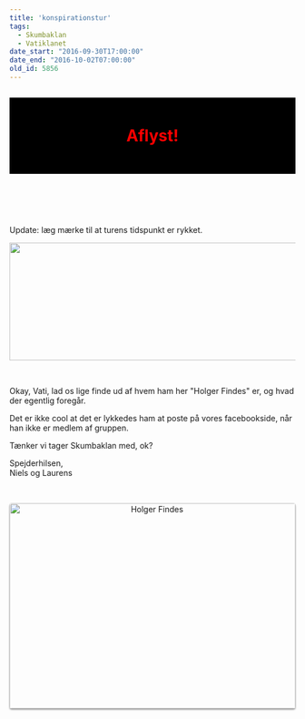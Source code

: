 ```yaml
---
title: 'konspirationstur'
tags:
  - Skumbaklan
  - Vatiklanet
date_start: "2016-09-30T17:00:00"
date_end: "2016-10-02T07:00:00"
old_id: 5856
---
```

<p style="display: block; background: black; color: red; font-weight: bold; font-size: 2em; padding: 50px; text-align: center;">Aflyst!</p>

&nbsp;

&nbsp;

Update: læg mærke til at turens tidspunkt er rykket.

<img src="http://i.imgur.com/mA95pwl.png" width="540" height="207" />

&nbsp;

Okay, Vati, lad os lige finde ud af hvem ham her "Holger Findes" er, og hvad der egentlig foregår.

Det er ikke cool at det er lykkedes ham at poste på vores facebookside, når han ikke er medlem af gruppen.

Tænker vi tager Skumbaklan med, ok?

Spejderhilsen,<br />Niels og Laurens

&nbsp;

<p style="text-align: center;"><a href="http://bit.ly/1PedNOc"><img src="http://i.imgur.com/9QUHV5b.png" alt="Holger Findes" title="Holger Findes" width="504" height="361" style="box-shadow: 0 2px 3px rgba(0,0,0,0.4); border-radius: 4px;" /></a></p>